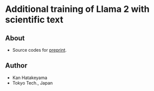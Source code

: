 # Additional training of Llama 2 with scientific text

## About
- Source codes for [preprint]().

## Author
- Kan Hatakeyama
- Tokyo Tech., Japan